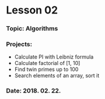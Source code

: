 # Lesson 02

### Topic: Algorithms

### Projects:
- Calculate PI with Leibniz formula
- Calculate factorial of [1, 10]
- Find twin primes up to 100
- Search elements of an array, sort it

### Date: 2018. 02. 22.